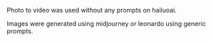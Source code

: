 Photo to video was used without any prompts on hailuoai.

Images were generated using midjourney or leonardo using generic prompts.
